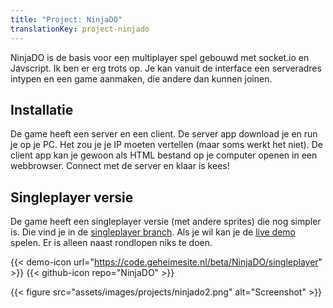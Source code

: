 ```yaml
---
title: "Project: NinjaDO"
translationKey: project-ninjado
---
```


NinjaDO is de basis voor een multiplayer spel gebouwd met socket.io en Javscript. Ik ben er erg trots op. Je kan vanuit de interface een serveradres intypen en een game aanmaken, die andere dan kunnen joinen.

## Installatie

De game heeft een server en een client. De server app download je en run je op je PC. Het zou je je IP moeten vertellen (maar soms werkt het niet). De client app kan je gewoon als HTML bestand op je computer openen in een webbrowser. Connect met de server en klaar is kees!

## Singleplayer versie

De game heeft een singleplayer versie (met andere sprites) die nog simpler is. Die vind je in de [singleplayer branch](https://github.com/RobinBoers/NinjaDO/tree/singleplayer). Als je wil kan je de [live demo](https://code.geheimesite.nl/beta/NinjaDO/singleplayer) spelen. Er is alleen naast rondlopen niks te doen.

<span hidden>Post information</span> {{< demo-icon url="https://code.geheimesite.nl/beta/NinjaDO/singleplayer" >}} {{< github-icon repo="NinjaDO" >}}

{{< figure src="assets/images/projects/ninjado2.png" alt="Screenshot" >}}

